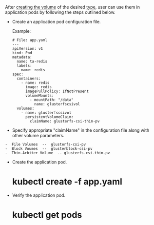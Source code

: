 
After [creating the volume](./volume_create.md) of the desired [type](./volume_types.md), user can use them in application pods by following the steps outlined below.


  - Create an application pod configuration file.

    Example:

		# File: app.yaml
		---
		apiVersion: v1
		kind: Pod
		metadata:
		  name: ta-redis
		  labels:
		    name: redis
		spec:
		  containers:
		    - name: redis
		      image: redis
		      imagePullPolicy: IfNotPresent
		      volumeMounts:
		        - mountPath: "/data"
		          name: glusterfscsivol
		  volumes:
		    - name: glusterfscsivol
		      persistentVolumeClaim:
		        claimName: glusterfs-csi-thin-pv

  -  Specify appropriate "claimName" in the configuration file along with other volume parameters.

	-  File Volumes  --  glusterfs-csi-pv
	-  Block Voumes  --  glusterblock-csi-pv
	-  Thin-Arbiter Volume  -- glusterfs-csi-thin-pv

  -  Create the application pod.

	    # kubectl create -f app.yaml

  -  Verify the application pod.

	    # kubectl get pods
